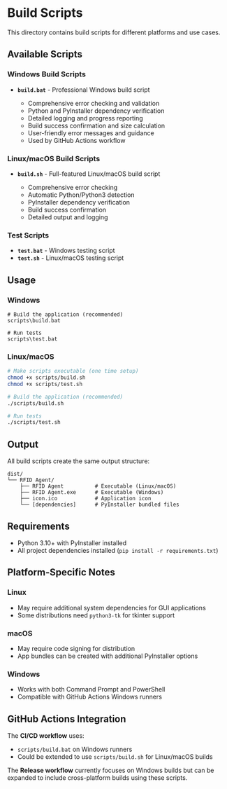 # Build Scripts

This directory contains build scripts for different platforms and use cases.

## Available Scripts

### Windows Build Scripts

- **`build.bat`** - Professional Windows build script

  - Comprehensive error checking and validation
  - Python and PyInstaller dependency verification
  - Detailed logging and progress reporting
  - Build success confirmation and size calculation
  - User-friendly error messages and guidance
  - Used by GitHub Actions workflow

### Linux/macOS Build Scripts

- **`build.sh`** - Full-featured Linux/macOS build script

  - Comprehensive error checking
  - Automatic Python/Python3 detection
  - PyInstaller dependency verification
  - Build success confirmation
  - Detailed output and logging

### Test Scripts

- **`test.bat`** - Windows testing script
- **`test.sh`** - Linux/macOS testing script

## Usage

### Windows

```batch
# Build the application (recommended)
scripts\build.bat

# Run tests
scripts\test.bat
```

### Linux/macOS

```bash
# Make scripts executable (one time setup)
chmod +x scripts/build.sh
chmod +x scripts/test.sh

# Build the application (recommended)
./scripts/build.sh

# Run tests
./scripts/test.sh
```

## Output

All build scripts create the same output structure:

```
dist/
└── RFID Agent/
    ├── RFID Agent          # Executable (Linux/macOS)
    ├── RFID Agent.exe      # Executable (Windows)
    ├── icon.ico            # Application icon
    └── [dependencies]      # PyInstaller bundled files
```

## Requirements

- Python 3.10+ with PyInstaller installed
- All project dependencies installed (`pip install -r requirements.txt`)

## Platform-Specific Notes

### Linux

- May require additional system dependencies for GUI applications
- Some distributions need `python3-tk` for tkinter support

### macOS

- May require code signing for distribution
- App bundles can be created with additional PyInstaller options

### Windows

- Works with both Command Prompt and PowerShell
- Compatible with GitHub Actions Windows runners

## GitHub Actions Integration

The **CI/CD workflow** uses:

- `scripts/build.bat` on Windows runners
- Could be extended to use `scripts/build.sh` for Linux/macOS builds

The **Release workflow** currently focuses on Windows builds but can be expanded to include cross-platform builds using these scripts.
